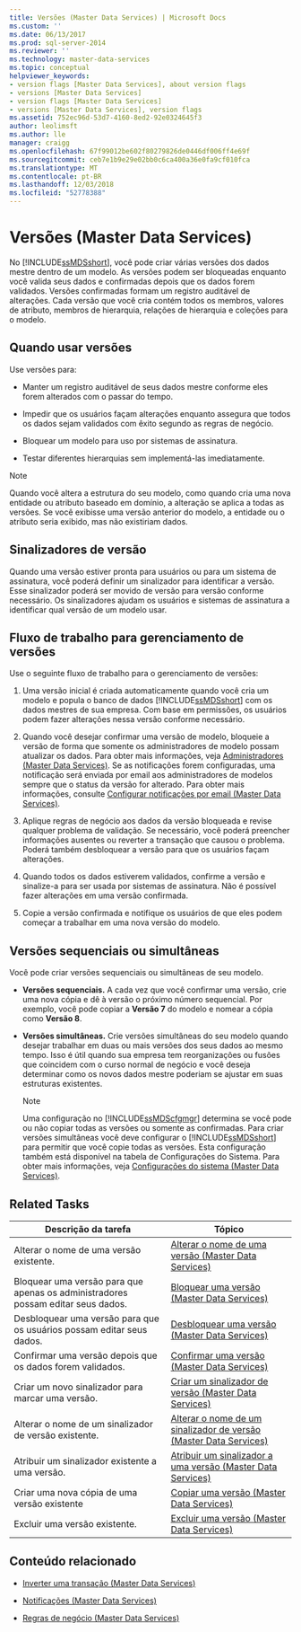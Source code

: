 ```yaml
---
title: Versões (Master Data Services) | Microsoft Docs
ms.custom: ''
ms.date: 06/13/2017
ms.prod: sql-server-2014
ms.reviewer: ''
ms.technology: master-data-services
ms.topic: conceptual
helpviewer_keywords:
- version flags [Master Data Services], about version flags
- versions [Master Data Services]
- version flags [Master Data Services]
- versions [Master Data Services], version flags
ms.assetid: 752ec96d-53d7-4160-8ed2-92e0324645f3
author: leolimsft
ms.author: lle
manager: craigg
ms.openlocfilehash: 67f99012be602f80279826de0446df006ff4e69f
ms.sourcegitcommit: ceb7e1b9e29e02bb0c6ca400a36e0fa9cf010fca
ms.translationtype: MT
ms.contentlocale: pt-BR
ms.lasthandoff: 12/03/2018
ms.locfileid: "52778388"
---
```

# <a name="versions-master-data-services"></a>Versões (Master Data Services)
  No [!INCLUDE[ssMDSshort](../includes/ssmdsshort-md.md)], você pode criar várias versões dos dados mestre dentro de um modelo. As versões podem ser bloqueadas enquanto você valida seus dados e confirmadas depois que os dados forem validados. Versões confirmadas formam um registro auditável de alterações. Cada versão que você cria contém todos os membros, valores de atributo, membros de hierarquia, relações de hierarquia e coleções para o modelo.  
  
## <a name="when-to-use-versions"></a>Quando usar versões  
 Use versões para:  
  
-   Manter um registro auditável de seus dados mestre conforme eles forem alterados com o passar do tempo.  
  
-   Impedir que os usuários façam alterações enquanto assegura que todos os dados sejam validados com êxito segundo as regras de negócio.  
  
-   Bloquear um modelo para uso por sistemas de assinatura.  
  
-   Testar diferentes hierarquias sem implementá-las imediatamente.  
  
> [!NOTE]  
>  Quando você altera a estrutura do seu modelo, como quando cria uma nova entidade ou atributo baseado em domínio, a alteração se aplica a todas as versões. Se você exibisse uma versão anterior do modelo, a entidade ou o atributo seria exibido, mas não existiriam dados.  
  
## <a name="version-flags"></a>Sinalizadores de versão  
 Quando uma versão estiver pronta para usuários ou para um sistema de assinatura, você poderá definir um sinalizador para identificar a versão. Esse sinalizador poderá ser movido de versão para versão conforme necessário. Os sinalizadores ajudam os usuários e sistemas de assinatura a identificar qual versão de um modelo usar.  
  
## <a name="workflow-for-version-management"></a>Fluxo de trabalho para gerenciamento de versões  
 Use o seguinte fluxo de trabalho para o gerenciamento de versões:  
  
1.  Uma versão inicial é criada automaticamente quando você cria um modelo e popula o banco de dados [!INCLUDE[ssMDSshort](../includes/ssmdsshort-md.md)] com os dados mestres de sua empresa. Com base em permissões, os usuários podem fazer alterações nessa versão conforme necessário.  
  
2.  Quando você desejar confirmar uma versão de modelo, bloqueie a versão de forma que somente os administradores de modelo possam atualizar os dados. Para obter mais informações, veja [Administradores &#40;Master Data Services&#41;](administrators-master-data-services.md). Se as notificações forem configuradas, uma notificação será enviada por email aos administradores de modelos sempre que o status da versão for alterado. Para obter mais informações, consulte [Configurar notificações por email &#40;Master Data Services&#41;](../../2014/master-data-services/configure-email-notifications-master-data-services.md).  
  
3.  Aplique regras de negócio aos dados da versão bloqueada e revise qualquer problema de validação. Se necessário, você poderá preencher informações ausentes ou reverter a transação que causou o problema. Poderá também desbloquear a versão para que os usuários façam alterações.  
  
4.  Quando todos os dados estiverem validados, confirme a versão e sinalize-a para ser usada por sistemas de assinatura. Não é possível fazer alterações em uma versão confirmada.  
  
5.  Copie a versão confirmada e notifique os usuários de que eles podem começar a trabalhar em uma nova versão do modelo.  
  
## <a name="sequential-or-simultaneous-versions"></a>Versões sequenciais ou simultâneas  
 Você pode criar versões sequenciais ou simultâneas de seu modelo.  
  
-   **Versões sequenciais.** A cada vez que você confirmar uma versão, crie uma nova cópia e dê à versão o próximo número sequencial. Por exemplo, você pode copiar a **Versão 7** do modelo e nomear a cópia como **Versão 8**.  
  
-   **Versões simultâneas.** Crie versões simultâneas do seu modelo quando desejar trabalhar em duas ou mais versões dos seus dados ao mesmo tempo. Isso é útil quando sua empresa tem reorganizações ou fusões que coincidem com o curso normal de negócio e você deseja determinar como os novos dados mestre poderiam se ajustar em suas estruturas existentes.  
  
    > [!NOTE]  
    >  Uma configuração no [!INCLUDE[ssMDScfgmgr](../includes/ssmdscfgmgr-md.md)] determina se você pode ou não copiar todas as versões ou somente as confirmadas. Para criar versões simultâneas você deve configurar o [!INCLUDE[ssMDSshort](../includes/ssmdsshort-md.md)] para permitir que você copie todas as versões. Esta configuração também está disponível na tabela de Configurações do Sistema. Para obter mais informações, veja [Configurações do sistema &#40;Master Data Services&#41;](../../2014/master-data-services/system-settings-master-data-services.md).  
  
## <a name="related-tasks"></a>Related Tasks  
  
|Descrição da tarefa|Tópico|  
|----------------------|-----------|  
|Alterar o nome de uma versão existente.|[Alterar o nome de uma versão &#40;Master Data Services&#41;](../../2014/master-data-services/change-a-version-name-master-data-services.md)|  
|Bloquear uma versão para que apenas os administradores possam editar seus dados.|[Bloquear uma versão &#40;Master Data Services&#41;](../../2014/master-data-services/lock-a-version-master-data-services.md)|  
|Desbloquear uma versão para que os usuários possam editar seus dados.|[Desbloquear uma versão &#40;Master Data Services&#41;](../../2014/master-data-services/unlock-a-version-master-data-services.md)|  
|Confirmar uma versão depois que os dados forem validados.|[Confirmar uma versão &#40;Master Data Services&#41;](../../2014/master-data-services/commit-a-version-master-data-services.md)|  
|Criar um novo sinalizador para marcar uma versão.|[Criar um sinalizador de versão &#40;Master Data Services&#41;](../../2014/master-data-services/create-a-version-flag-master-data-services.md)|  
|Alterar o nome de um sinalizador de versão existente.|[Alterar o nome de um sinalizador de versão &#40;Master Data Services&#41;](../../2014/master-data-services/change-a-version-flag-name-master-data-services.md)|  
|Atribuir um sinalizador existente a uma versão.|[Atribuir um sinalizador a uma versão &#40;Master Data Services&#41;](../../2014/master-data-services/assign-a-flag-to-a-version-master-data-services.md)|  
|Criar uma nova cópia de uma versão existente|[Copiar uma versão &#40;Master Data Services&#41;](../../2014/master-data-services/copy-a-version-master-data-services.md)|  
|Excluir uma versão existente.|[Excluir uma versão &#40;Master Data Services&#41;](../../2014/master-data-services/delete-a-version-master-data-services.md)|  
  
## <a name="related-content"></a>Conteúdo relacionado  
  
-   [Inverter uma transação &#40;Master Data Services&#41;](../../2014/master-data-services/reverse-a-transaction-master-data-services.md)  
  
-   [Notificações &#40;Master Data Services&#41;](../../2014/master-data-services/notifications-master-data-services.md)  
  
-   [Regras de negócio &#40;Master Data Services&#41;](../../2014/master-data-services/business-rules-master-data-services.md)  
  
  
